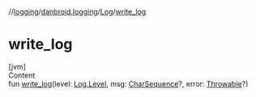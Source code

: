 //[logging](../../../index.md)/[danbroid.logging](../index.md)/[Log](index.md)/[write_log](write_log.md)



# write_log  
[jvm]  
Content  
fun [write_log](write_log.md)(level: [Log.Level](-level/index.md), msg: [CharSequence](https://kotlinlang.org/api/latest/jvm/stdlib/kotlin/-char-sequence/index.html)?, error: [Throwable](https://kotlinlang.org/api/latest/jvm/stdlib/kotlin/-throwable/index.html)?)  



